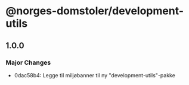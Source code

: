 # @norges-domstoler/development-utils

## 1.0.0

### Major Changes

- 0dac58b4: Legge til miljøbanner til ny "development-utils"-pakke

